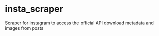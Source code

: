 # insta_scraper

Scraper for instagram to access the official API 
download metadata and images from posts
